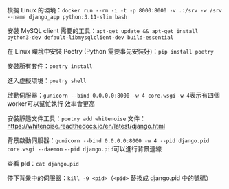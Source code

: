 模擬 Linux 的環境：`docker run --rm -i -t -p 8000:8000 -v .:/srv -w /srv --name django_app python:3.11-slim bash`

安裝 MySQL client 需要的工具：`apt-get update && apt-get install python3-dev default-libmysqlclient-dev build-essential`

在 Linux 環境中安裝 Poetry (Python 需要事先安裝好)：`pip install poetry`

安裝所有套件：`poetry install`

進入虛擬環境：`poetry shell`

啟動伺服器：`gunicorn --bind 0.0.0.0:8000 -w 4 core.wsgi`
`-w 4`表示有四個worker可以幫忙執行 效率會更高

安裝靜態文件工具：`poetry add whitenoise`
文件：https://whitenoise.readthedocs.io/en/latest/django.html

背景啟動伺服器：`gunicorn --bind 0.0.0.0:8000 -w 4 --pid django.pid core.wsgi --daemon`
`--pid django.pid`可以進行背景連線

查看 pid：`cat django.pid`

停下背景中的伺服器：`kill -9 <pid>`（`<pid>` 替換成 django.pid 中的號碼）